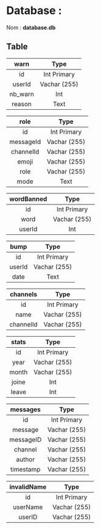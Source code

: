 # Database :

Nom : **database.db**
## Table

| warn    | Type         |
|:-------:|:------------:|
| id      | Int Primary  |
| userId  | Vachar (255) |
| nb_warn | Int          |
| reason  | Text         |

| role      | Type         |
|:---------:|:------------:|
| id        | Int Primary  |
| messageId | Vachar (255) |
| channelId | Vachar (255) |
| emoji     | Vachar (255) |
| role      | Vachar (255) |
| mode      | Text         |

| wordBanned | Type         |
|:----------:|:------------:|
| id         | Int Primary  |
| word       | Vachar (255) |
| userId     | Int          |

| bump      | Type         |
|:---------:|:------------:|
| id        | Int Primary  |
| userId    | Vachar (255) |
| date      | Text         |

| channels  | Type         |
|:---------:|:------------:|
| id        | Int Primary  |
| name      | Vachar (255) |
| channelId | Vachar (255) |

| stats     | Type         |
|:---------:|:------------:|
| id        | Int Primary  |
| year      | Vachar (255) |
| month     | Vachar (255) |
| joine     | Int          |
| leave     | Int          |

| messages  | Type         |
|:---------:|:------------:|
| id        | Int Primary  |
| message   | Vachar (255) |
| messageID | Vachar (255) |
| channel   | Vachar (255) |
| author    | Vachar (255) |
| timestamp | Vachar (255) |

| invalidName | Type         |
|:-----------:|:------------:|
| id          | Int Primary  |
| userName    | Vachar (255) |
| userID      | Vachar (255) |
